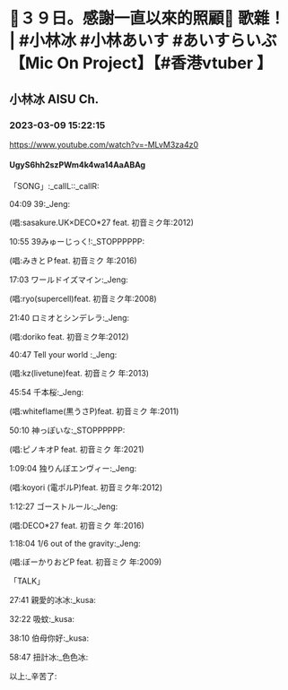 # 🔴３９日。感謝一直以來的照顧🧊 歌雜！ | #小林冰 #小林あいす #あいすらいぶ  【Mic On Project】【#香港vtuber 】

## 小林冰 AISU Ch. 

### 2023-03-09 15:22:15

https://www.youtube.com/watch?v=-MLvM3za4z0

#### UgyS6hh2szPWm4k4wa14AaABAg

「SONG」:_callL::_callR:

04:09 39:_Jeng:

(唱:sasakure.UK×DECO*27 feat. 初音ミク年:2012)

10:55 39みゅーじっく!:_STOPPPPPP:

(唱:みきとＰfeat. 初音ミク 年:2016)

17:03 ワールドイズマイン:_Jeng:

(唱:ryo(supercell)feat. 初音ミク年:2008)

21:40 ロミオとシンデレラ:_Jeng:

(唱:doriko feat. 初音ミク年:2012)

40:47 Tell your world :_Jeng:

(唱:kz(livetune)feat. 初音ミク 年:2013)

45:54 千本桜:_Jeng:

(唱:whiteflame(黒うさP)feat. 初音ミク 年:2011)

50:10 神っぽいな:_STOPPPPPP:

(唱:ピノキオP feat. 初音ミク 年:2021)

1:09:04 独りんぼエンヴィー:_Jeng:

(唱:koyori (電ポルP)feat. 初音ミク年:2012)

1:12:27 ゴーストルール:_Jeng:

(唱:DECO*27 feat. 初音ミク 年:2016)

1:18:04 1/6 out of the gravity:_Jeng:

(唱:ぼーかりおどP feat. 初音ミク 年:2009)

「TALK」

27:41 親愛的冰冰:_kusa:

32:22 吸蚊:_kusa:

38:10 伯母你好:_kusa:

58:47 扭計冰:_色色冰:

以上:_辛苦了:


